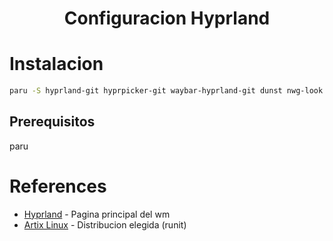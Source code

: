 <div align="center">
    <h1><strong>Configuracion Hyprland</strong></h1>
</div>

# Instalacion
```sh
paru -S hyprland-git hyprpicker-git waybar-hyprland-git dunst nwg-look wf-recored wlogout wlsunset
```

## Prerequisitos
paru

# References
- [Hyprland](https://hyprland.org/) - Pagina principal del wm
- [Artix Linux](https://artixlinux.org/) - Distribucion elegida (runit)
